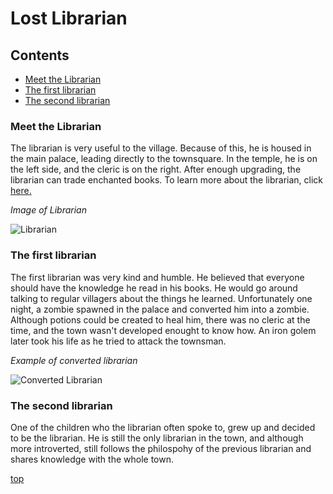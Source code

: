 # Lost Librarian

## Contents

* [Meet the Librarian](#Meet-the-librarian)
* [The first librarian](#The-first-librarian)
* [The second librarian](#the-second-librarian)

### Meet the Librarian
The librarian is very useful to the village. Because of this, he is housed in the main palace, leading directly to the townsquare. In the temple, he is on the left side, and the cleric is on the right. After enough upgrading, the librarian can trade enchanted books. To learn more about the librarian, click [here.](https://minecraft.fandom.com/wiki/Trading#Librarian)

*Image of Librarian*

![Librarian](https://user-images.githubusercontent.com/89501767/138540369-4d7cbed2-470f-48ad-90c4-cb2ec000179d.png)

### The first librarian
The first librarian was very kind and humble. He believed that everyone should have the knowledge he read in his books. He would go around talking to regular villagers about the things he learned. Unfortunately one night, a zombie spawned in the palace and converted him into a zombie. Although potions could be created to heal him, there was no cleric at the time, and the town wasn't developed enought to know how. An iron golem later took his life as he tried to attack the townsman. 

*Example of converted librarian*

![Converted Librarian](https://user-images.githubusercontent.com/89501767/138540423-94254d10-6a47-4ae4-bee3-c8d5d8af1d95.jpg)


### The second librarian
One of the children who the librarian often spoke to, grew up and decided to be the librarian. He is still the only librarian in the town, and although more introverted, still follows the philospohy of the previous librarian and shares knowledge with the whole town.

[top](#Lost-librarian)
